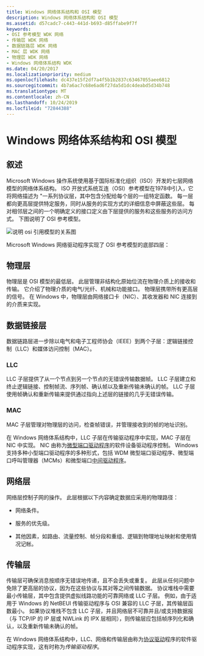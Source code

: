 ```yaml
---
title: Windows 网络体系结构和 OSI 模型
description: Windows 网络体系结构和 OSI 模型
ms.assetid: d57cadc7-c443-441d-b693-d85ffabe9f7f
keywords:
- OSI 参考模型 WDK 网络
- 传输层 WDK 网络
- 数据链路层 WDK 网络
- MAC 层 WDK 网络
- 物理层 WDK 网络
- Windows 网络体系结构 WDK
ms.date: 04/20/2017
ms.localizationpriority: medium
ms.openlocfilehash: dc437e15f2df7a4f5b1b2837c63467055aee6812
ms.sourcegitcommit: 4b7a6ac7c68e6ad6f27da5d1dc4deabd5d34b748
ms.translationtype: MT
ms.contentlocale: zh-CN
ms.lasthandoff: 10/24/2019
ms.locfileid: "72844388"
---
```

# <a name="windows-network-architecture-and-the-osi-model"></a>Windows 网络体系结构和 OSI 模型


## 叙述<a href="" id="ddk-windows-network-architecture-and-the-osi-model-ng"></a>


Microsoft Windows 操作系统使用基于国际标准化组织（ISO）开发的七层网络模型的网络体系结构。 ISO 开放式系统互连（OSI）参考模型在1978中引入，它将网络描述为 "一系列协议层，其中包含分配给每个层的一组特定函数。 每一层都向更高层提供特定服务，同时从服务的实现方式的详细信息中屏蔽这些层。 每对相邻层之间的一个明确定义的接口定义由下层提供的服务和这些服务的访问方式。 下图说明了 OSI 参考模型。

![说明 osi 引用模型的关系图](images/101osi.png)

Microsoft Windows 网络驱动程序实现了 OSI 参考模型的底部四层：

## <a name="physical-layer"></a>物理层  
物理层是 OSI 模型的最低层。 此层管理非结构化原始位流在物理介质上的接收和传输。 它介绍了物理介质的电气/光纤、机械和功能接口。 物理层携带所有更高层的信号。 在 Windows 中，物理层由网络接口卡（NIC）、其收发器和 NIC 连接到的介质来实现。

## <a name="data-link-layer"></a>数据链接层  
数据链路层进一步除以电气和电子工程师协会（IEEE）到两个子层：逻辑链接控制（LLC）和媒体访问控制（MAC）。

### <a name="llc"></a>LLC

LLC 子层提供了从一个节点到另一个节点的无错误传输数据帧。 LLC 子层建立和终止逻辑链接、控制帧流、序列帧、确认帧以及重新传输未确认的帧。 LLC 子层使用帧确认和重新传输来提供通过指向上述层的链接的几乎无错误传输。

### <a name="mac"></a>MAC

MAC 子层管理对物理层的访问，检查帧错误，并管理接收到的帧的地址识别。

在 Windows 网络体系结构中，LLC 子层在传输驱动程序中实现，MAC 子层在 NIC 中实现。 NIC 由称为[微型端口驱动程序](ndis-miniport-drivers2.md)的软件设备驱动程序控制。 Windows 支持多种小型端口驱动程序的多种形式，包括 WDM 微型端口驱动程序、微型端口呼叫管理器（MCMs）和微型端口[中间驱动程序](ndis-miniport-drivers.md)。

## <a name="network-layer"></a>网络层
网络层控制子网的操作。 此层根据以下内容确定数据应采用的物理路径：

-   网络条件。

-   服务的优先级。

-   其他因素，如路由、流量控制、帧分段和重组、逻辑到物理地址映射和使用情况记帐。

## <a name="transport-layer"></a>传输层

传输层可确保消息按顺序无错误地传递，且不会丢失或重复。 此层从任何问题中免除了更高层的协议，因为在这些协议与其对等之间传输数据。 协议堆栈中需要最小传输层，其中包含提供虚拟线路功能的可靠网络或 LLC 子层。 例如，由于适用于 Windows 的 NetBEUI 传输驱动程序与 OSI 兼容的 LLC 子层，其传输层函数最小。 如果协议堆栈不包含 LLC 子层，并且网络层不可靠并且/或支持数据报（与 TCP/IP 的 IP 层或 NWLink 的 IPX 层相同），则传输层应包括帧序列化和确认，以及重新传输未确认的帧。

在 Windows 网络体系结构中，LLC、网络和传输层由称为[协议驱动](ndis-protocol-drivers.md)程序的软件驱动程序实现，这有时称为*传输驱动程序*。

 

 





